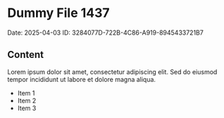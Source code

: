 # Dummy File 1437

Date: 2025-04-03
ID: 3284077D-722B-4C86-A919-8945433721B7

## Content

Lorem ipsum dolor sit amet, consectetur adipiscing elit.
Sed do eiusmod tempor incididunt ut labore et dolore magna aliqua.

* Item 1
* Item 2
* Item 3
